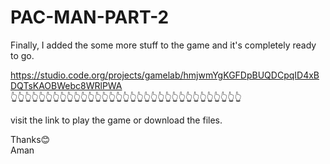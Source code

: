# PAC-MAN-PART-2


Finally, I added the some more stuff to the game and it's completely ready to go.

https://studio.code.org/projects/gamelab/hmjwmYgKGFDpBUQDCpqID4xBDQTsKAOBWebc8WRlPWA                                                                                     
👆👆👆👆👆👆👆👆👆👆👆👆👆👆👆👆👆👆👆👆👆👆👆👆👆👆👆👆👆👆👆👆👆
                                                                                                                                                                 
visit the link to play the game or download the files.
  
Thanks😊                                                          
Aman
